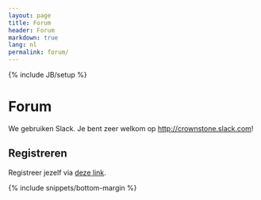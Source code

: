 ```yaml
---
layout: page
title: Forum
header: Forum
markdown: true
lang: nl
permalink: forum/
---
```

{% include JB/setup %}

# Forum

We gebruiken Slack. Je bent zeer welkom op <http://crownstone.slack.com>!

## Registreren

Registreer jezelf via [deze link](https://join.slack.com/t/crownstone/shared_invite/enQtODQwMjM4MjY2NDY0LWU3ODI0Mzc0ZmI1OGMyZGQ2YWJiY2UwYzRmMmFkOTE4NjI5NzIzNjcyZGMyMWUwYmM1ZjBhNjVjMWUyODNlN2Y).

{% include snippets/bottom-margin %}
